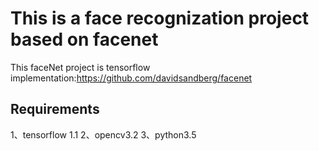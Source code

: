# This is a face recognization project based on facenet
This faceNet project is tensorflow implementation:https://github.com/davidsandberg/facenet

## Requirements
1、tensorflow 1.1
2、opencv3.2
3、python3.5

